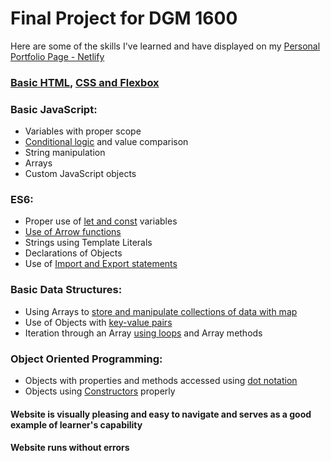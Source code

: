 # Final Project for DGM 1600



Here are some of the skills I've learned and have displayed on my 
[Personal Portfolio Page - Netlify](https://elizabethportfolioupgrade.netlify.com)


### [Basic HTML,](https://github.com/eapowell/elizabeth-code/blob/master/pokemon.html) [CSS and Flexbox](https://github.com/eapowell/elizabeth-code/blob/master/css/style.css)

### Basic JavaScript:
* Variables with proper scope
* [Conditional logic](https://github.com/eapowell/elizabeth-code/blob/master/js/pokemon.js) and value comparison
* String manipulation
* Arrays
* Custom JavaScript objects

### ES6:
* Proper use of [let and const](https://github.com/eapowell/elizabeth-code/blob/master/js/pokemon.js) variables 
* [Use of Arrow functions](https://github.com/eapowell/elizabeth-code/blob/master/js/pokemon.js)
* Strings using Template Literals
* Declarations of Objects
* Use of [Import and Export statements](https://github.com/eapowell/elizabeth-code/blob/master/js/starwars.js)

### Basic Data Structures:
* Using Arrays to [store and manipulate collections of data with map](https://github.com/eapowell/elizabeth-code/blob/master/js/pokemon.js)
* Use of Objects with [key-value pairs](https://github.com/eapowell/elizabeth-code/blob/master/js/pokemon.js)
* Iteration through an Array [using loops](https://github.com/eapowell/elizabeth-code/blob/master/js/starships.js) and Array methods

### Object Oriented Programming:
* Objects with properties and methods accessed using [dot notation](https://github.com/eapowell/elizabeth-code/blob/master/js/pokemon.js)
* Objects using [Constructors](https://github.com/eapowell/elizabeth-code/blob/master/js/pokemon.js) properly

#### Website is visually pleasing and easy to navigate and serves as a good example of learner's capability
#### Website runs without errors
